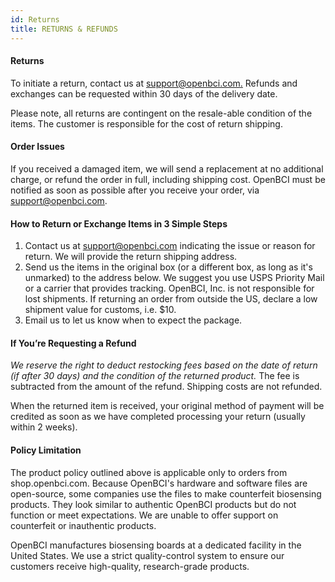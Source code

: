 ```yaml
---
id: Returns
title: RETURNS & REFUNDS
---
```


#### Returns

To initiate a return, contact us at [support@openbci.com.](mailto:support@openbci.com.) Refunds and exchanges can be requested within 30 days of the delivery date.

Please note, all returns are contingent on the resale-able condition of the items. The customer is responsible for the cost of return shipping.

#### Order Issues

If you received a damaged item, we will send a replacement at no additional charge, or refund the order in full, including shipping cost. OpenBCI must be notified as soon as possible after you receive your order, via [support@openbci.com](mailto:support@openbci.com).

#### How to Return or Exchange Items in 3 Simple Steps

1. Contact us at [support@openbci.com](mailto:support@openbci.com) indicating the issue or reason for return. We will provide the return shipping address.
2. Send us the items in the original box (or a different box, as long as it's unmarked) to the address below. We suggest you use USPS Priority Mail or a carrier that provides tracking. OpenBCI, Inc. is not responsible for lost shipments. If returning an order from outside the US, declare a low shipment value for customs, i.e. $10.
3. Email us to let us know when to expect the package.

#### If You’re Requesting a Refund

*We reserve the right to deduct restocking fees based on the date of return (if after 30 days) and the condition of the returned product.* The fee is subtracted from the amount of the refund. Shipping costs are not refunded.

When the returned item is received, your original method of payment will be credited as soon as we have completed processing your return (usually within 2 weeks).

#### Policy Limitation

The product policy outlined above is applicable only to orders from shop.openbci.com. Because OpenBCI's hardware and software files are open-source, some companies use the files to make counterfeit biosensing products. They look similar to authentic OpenBCI products but do not function or meet expectations. We are unable to offer support on counterfeit or inauthentic products. 

OpenBCI manufactures biosensing boards at a dedicated facility in the United States. We use a strict quality-control system to ensure our customers receive high-quality, research-grade products. 
